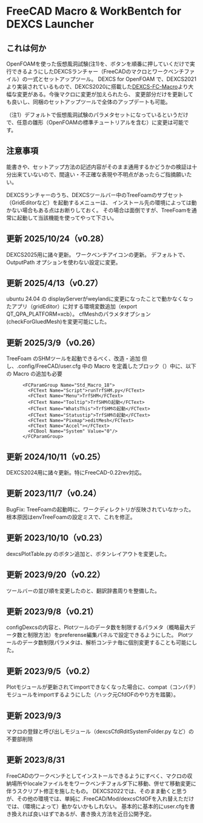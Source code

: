 # FreeCAD Macro & WorkBentch for DEXCS Launcher

## これは何か
OpenFOAMを使った仮想風洞試験(注1)を、ボタンを順番に押していくだけで実行できるようにしたDEXCSランチャー（FreeCADのマクロとワークベンチファイル）の一式とセットアップツール。
DEXCS for OpenFOAM で、DEXCS2021より実装されているもので、DEXCS2020に搭載した[DEXCS-FC-Macro](https://gitlab.com/E.Mogura/dexcs-fc-macro)より大幅な変更がある。今後マクロに変更が加えられたら、
変更部分だけを更新しても良いし、同梱のセットアップツールで全体のアップデートも可能。

（注1）デフォルトで仮想風洞試験のパラメタセットになっているというだけで、任意の雛形（OpenFOAMの標準チュートリアルを含む）に変更は可能です。
　　　　
## 注意事項
能書きや、セットアップ方法の記述内容がそのまま通用するかどうかの検証は十分出来ていないので、間違い・不正確な表現や不明点があったらご指摘願いたい。

DEXCSランチャーのうち、DEXCSツールバー中のTreeFoamのサブセット（GridEditorなど）を起動するメニューは、
インストール先の環境によっては動かない場合もある点はお断りしておく。
その場合は面倒ですが、TreeFoamを通常に起動して当該機能を使ってやって下さい。
## 更新 2025/10/24（v0.28）
DEXCS2025用に諸々更新。
ワークベンチアイコンの更新。
デフォルトで、OutputPath オプションを使わない設定に変更。

## 更新 2025/4/13（v0.27）
ubuntu 24.04 の displayServerがweylandに変更になったことで動かなくなったアプリ（gridEditor）に対する環境変数追加（export QT_QPA_PLATFORM=xcb）。
cfMeshのパラメタオプション(checkForGluedMesh)を変更可能にした。

## 更新 2025/3/9（v0.26）
TreeFoam のSHMツールを起動できるべく、改造・追加
但し、.config/FreeCAD/user.cfg 中の Macro を定義したブロック（<FCParamGroup Name="Macros">）中に、以下の Macro の追加も必要

          <FCParamGroup Name="Std_Macro_18">
            <FCText Name="Script">runTrfSHM.py</FCText>
            <FCText Name="Menu">TrfSHM</FCText>
            <FCText Name="Tooltip">TrfSHMの起動</FCText>
            <FCText Name="WhatsThis">TrfSHMの起動</FCText>
            <FCText Name="Statustip">TrfSHMの起動</FCText>
            <FCText Name="Pixmap">editMesh</FCText>
            <FCText Name="Accel"></FCText>
            <FCBool Name="System" Value="0"/>
          </FCParamGroup>


## 更新 2024/10/11（v0.25）
DEXCS2024用に諸々更新。特にFreeCAD-0.22rev対応。

## 更新 2023/11/7（v0.24）
BugFix: TreeFoamの起動時に、ワークディレクトリが反映されていなかった。根本原因はenvTreeFoamの設定ミスで、これを修正。

## 更新 2023/10/10（v0.23）
dexcsPlotTable.py のボタン追加と、ボタンレイアウトを変更した。

## 更新 2023/9/20（v0.22）
ツールバーの並び順を変更したのと、翻訳辞書周りを整備した。

## 更新 2023/9/8（v0.21）
configDexcsの内容と、Plotツールのデータ数を制限するパラメタ（概略最大データ数と制限方法）をpreferense編集パネルで設定できるようにした。
Plotツールのデータ数制限パラメタは、解析コンテナ毎に個別変更することも可能にした。

## 更新 2023/9/5（v0.2）
Plotモジュールが更新されてimportできなくなった場合に、compat（コンパチ）モジュールをimportするようにした（ハック元CfdOFのやり方を踏襲）。
## 更新 2023/9/3
マクロの登録と呼び出しモジュール（dexcsCfdRditSystemFolder.py など）の不要部削除
## 更新 2023/8/31
FreeCADのワークベンチとしてインストールできるようにすべく、マクロの収納場所やlocaleファイルををワークベンチフォルダ下に移動、併せて移動変更に伴うスクリプト修正を施したもの。
DEXCS2022では、そのまま動くと思うが、その他の環境では、単純に .FreeCAD/Mod/dexcsCfdOFを入れ替えただけでは、（環境によって）動かないかもしれない。
基本的に基本的にuser.cfgを書き換えれば良いはずであるが、書き換え方法を近日公開予定。
